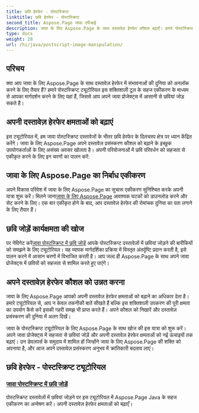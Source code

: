 ```yaml
---
title: छवि हेरफेर - पोस्टस्क्रिप्ट
linktitle: छवि हेरफेर - पोस्टस्क्रिप्ट
second_title: Aspose.Page जावा एपीआई
description: जावा के लिए Aspose.Page के साथ दस्तावेज़ हेरफेर कौशल बढ़ाएँ। हमारे पोस्टस्क्रिप्ट ट्यूटोरियल में गहराई से जाएँ, जावा में छवियाँ जोड़ना सीखें और अपनी दस्तावेज़ क्षमताओं को उन्नत करें।
type: docs
weight: 28
url: /hi/java/postscript-image-manipulation/
---
```


## परिचय

क्या आप जावा के लिए Aspose.Page के साथ दस्तावेज़ हेरफेर में संभावनाओं की दुनिया को अनलॉक करने के लिए तैयार हैं? हमारे पोस्टस्क्रिप्ट ट्यूटोरियल इस शक्तिशाली टूल के सहज एकीकरण के माध्यम से आपका मार्गदर्शन करने के लिए यहां हैं, जिससे आप अपने जावा प्रोजेक्ट्स में आसानी से छवियां जोड़ सकते हैं।

## अपनी दस्तावेज़ हेरफेर क्षमताओं को बढ़ाएं

इस ट्यूटोरियल में, हम जावा पोस्टस्क्रिप्ट दस्तावेजों के भीतर छवि हेरफेर के दिलचस्प क्षेत्र पर ध्यान केंद्रित करेंगे। जावा के लिए Aspose.Page अपने दस्तावेज़ प्रसंस्करण कौशल को बढ़ाने के इच्छुक उपयोगकर्ताओं के लिए असंख्य अवसर खोलता है। अपनी परियोजनाओं में छवि परिवर्धन को सहजता से एकीकृत करने के लिए इन चरणों का पालन करें:

## जावा के लिए Aspose.Page का निर्बाध एकीकरण

 अपने विकास परिवेश में जावा के लिए Aspose.Page का सुचारू एकीकरण सुनिश्चित करके अपनी यात्रा शुरू करें। मिलने जाना[जावा के लिए Aspose.Page](https://products.aspose.com/page/java) आवश्यक घटकों को डाउनलोड करने और सेट करने के लिए। एक बार एकीकृत होने के बाद, आप दस्तावेज़ हेरफेर की रोमांचक दुनिया का पता लगाने के लिए तैयार हैं।

## छवि जोड़ें कार्यक्षमता की खोज

 पर नेविगेट करें[जावा पोस्टस्क्रिप्ट में छवि जोड़ें](./add-image/) आपके पोस्टस्क्रिप्ट दस्तावेज़ों में छवियां जोड़ने की बारीकियों को समझने के लिए ट्यूटोरियल। यह व्यापक मार्गदर्शिका प्रक्रिया में विस्तृत अंतर्दृष्टि प्रदान करती है, इसे पालन करने में आसान चरणों में विभाजित करती है। आप जल्द ही Aspose.Page के साथ अपने जावा प्रोजेक्ट्स में छवियों को सहजता से शामिल करते हुए पाएंगे।

## अपने दस्तावेज़ हेरफेर कौशल को उन्नत करना

जावा के लिए Aspose.Page आपको अपनी दस्तावेज़ हेरफेर क्षमताओं को बढ़ाने का अधिकार देता है। हमारे ट्यूटोरियल से, आप न केवल तकनीकी बातें सीखते हैं बल्कि इस शक्तिशाली उपकरण की पूरी क्षमता का उपयोग कैसे करें इसकी गहरी समझ भी प्राप्त करते हैं। अपने कौशल को निखारें और दस्तावेज़ प्रसंस्करण की दुनिया में अलग दिखें।

जावा के पोस्टस्क्रिप्ट ट्यूटोरियल के लिए Aspose.Page के साथ खोज की इस यात्रा को शुरू करें। अपने जावा प्रोजेक्ट्स में सहजता से छवियां जोड़ें और अपनी दस्तावेज़ हेरफेर क्षमताओं को नई ऊंचाइयों तक बढ़ाएं। उन डेवलपर्स के समुदाय में शामिल हों जिन्होंने जावा के लिए Aspose.Page की शक्ति को अपनाया है, और आज अपने दस्तावेज़ प्रसंस्करण अनुभव में क्रांतिकारी बदलाव लाएं।
## छवि हेरफेर - पोस्टस्क्रिप्ट ट्यूटोरियल
### [जावा पोस्टस्क्रिप्ट में छवि जोड़ें](./add-image/)
पोस्टस्क्रिप्ट दस्तावेज़ों में छवियां जोड़ने पर इस ट्यूटोरियल में Aspose.Page Java के सहज एकीकरण का अन्वेषण करें। अपनी दस्तावेज़ हेरफेर क्षमताओं को बढ़ाएँ।